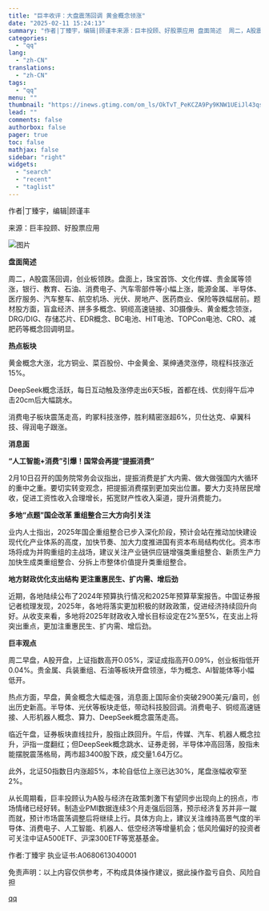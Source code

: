 ```yaml
---
title: "巨丰收评：大盘震荡回调 黄金概念领涨"
date: "2025-02-11 15:24:13"
summary: "作者|丁臻宇，编辑|顾谨丰来源：巨丰投顾、好股票应用 盘面简述  周二，A股震荡回调，创业板领跌。盘..."
categories:
  - "qq"
lang:
  - "zh-CN"
translations:
  - "zh-CN"
tags:
  - "qq"
menu: ""
thumbnail: "https://inews.gtimg.com/om_ls/OkTvT_PeKCZA9Py9KNW1UEiJl43qsSaMdvmdL11iRbRoEAA_640360/0"
lead: ""
comments: false
authorbox: false
pager: true
toc: false
mathjax: false
sidebar: "right"
widgets:
  - "search"
  - "recent"
  - "taglist"
---
```


作者|丁臻宇，编辑|顾谨丰

来源：巨丰投顾、好股票应用

![图片](https://inews.gtimg.com/om_bt/OVONaxfspH_xerCYJhNnBuxyIFgEKhOYk_rU4K2dwvmcEAA/641)

**盘面简述**

周二，A股震荡回调，创业板领跌。盘面上，珠宝首饰、文化传媒、贵金属等领涨，银行、教育、石油、消费电子、汽车零部件等小幅上涨，能源金属、半导体、医疗服务、汽车整车、航空机场、光伏、房地产、医药商业、保险等跌幅居前。题材股方面，盲盒经济、拼多多概念、铜缆高速链接、3D摄像头、黄金概念领涨，DRG/DIG、存储芯片、EDR概念、BC电池、HIT电池、TOPCon电池、CRO、减肥药等概念回调明显。

**热点板块**

黄金概念大涨，北方铜业、菜百股份、中金黄金、莱绅通灵涨停，晓程科技涨近15%。

DeepSeek概念活跃，每日互动触及涨停走出6天5板，首都在线、优刻得午后冲击20cm后大幅跳水。

消费电子板块震荡走高，昀冢科技涨停，胜利精密涨超6%，贝仕达克、卓翼科技、得润电子跟涨。

**消息面**

**“人工智能+消费”引爆！国常会再提“提振消费”**

2月10日召开的国务院常务会议指出，提振消费是扩大内需、做大做强国内大循环的重中之重。要切实转变观念，把提振消费摆到更加突出位置。要大力支持居民增收，促进工资性收入合理增长，拓宽财产性收入渠道，提升消费能力。

**多地“点题”国企改革 重组整合三大方向引关注**

业内人士指出，2025年国企重组整合已步入深化阶段，预计会站在推动加快建设现代化产业体系的高度，加快节奏、加大力度推进国有资本布局结构优化。资本市场将成为并购重组的主战场，建议关注产业链供应链增强类重组整合、新质生产力加快生成类重组整合、分拆上市整体价值提升类重组整合。

**地方财政优化支出结构 更注重惠民生、扩内需、增后劲**

近期，各地陆续公布了2024年预算执行情况和2025年预算草案报告。中国证券报记者梳理发现，2025年，各地将落实更加积极的财政政策，促进经济持续回升向好。从收支来看，多地将2025年财政收入增长目标设定在2%至5%，在支出上将突出重点，更加注重惠民生、扩内需、增后劲。

**巨丰观点**

周二早盘，A股开盘，上证指数高开0.05%，深证成指高开0.09%，创业板指低开0.04%。贵金属、兵装重组、石油等板块开盘领涨，华为概念、AI智能体等小幅低开。

热点方面，早盘，黄金概念大幅走强，消息面上国际金价突破2900美元/盎司，创出历史新高。半导体、光伏等板块走低，带动科技股回调。消费电子、铜缆高速链接、人形机器人概念、算力、DeepSeek概念震荡走高。

临近午盘，证券板块直线拉升，股指止跌回升。午后，传媒、汽车、机器人概念拉升，沪指一度翻红；但DeepSeek概念跳水、证券走弱，半导体冲高回落，股指未能摆脱震荡格局，两市超3400股下跌，成交量1.64万亿。

此外，北证50指数日内涨超5%，本轮自低位上涨已达30%，尾盘涨幅收窄至2%。

从长周期看，巨丰投顾认为A股与经济在政策刺激下有望同步出现向上的拐点，市场情绪已经好转。制造业PMI数据连续3个月走强后回落，预示经济复苏并非一蹴而就，预计市场震荡调整后将继续上行。具体方向上，建议关注维持高景气度的半导体、消费电子、人工智能、机器人、低空经济等增量机会；低风险偏好的投资者可关注中证A500ETF、沪深300ETF等宽基基金。

作者:丁臻宇 执业证书:A0680613040001

免责声明：以上内容仅供参考，不构成具体操作建议，据此操作盈亏自负、风险自担

[qq](https://new.qq.com/rain/a/20250211A05EJT00)
